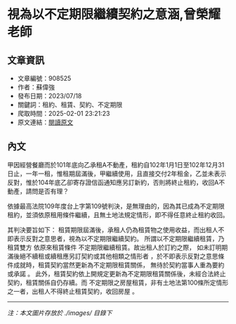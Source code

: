 # 視為以不定期限繼續契約之意涵,曾榮耀老師

## 文章資訊
- 文章編號：908525
- 作者：蘇偉強
- 發布日期：2023/07/18
- 關鍵詞：租約、租賃、契約、不定期限
- 爬取時間：2025-02-01 23:21:23
- 原文連結：[閱讀原文](https://real-estate.get.com.tw/Columns/detail.aspx?no=908525)

## 內文


甲因經營餐廳而於101年底向乙承租A不動產，租約自102年1月1日至102年12月31日止，一年一租，惟租期屆滿後，甲繼續使用，且直接交付2年租金，乙並未表示反對，惟於104年底乙卻寄存證信函通知應另訂新約，否則將終止租約，收回A不動產，請問是否有理？


依據最高法院109年度台上字第109號判決，是無理由的，因為其已成為不定期限租約，並須依原租用條件繼續，且無土地法規定情形，即不得任意終止租約收回。


其判決要旨如下：
租賃期限屆滿後，承租人仍為租賃物之使用收益，而出租人不即表示反對之意思者，視為以不定期限繼續契約。
所謂以不定期限繼續租賃，乃租賃雙方
依原來租賃條件
不定期限繼續租賃。故出租人於訂約之際，
如未訂明期滿後絕不續租或續租應另訂契約或其他相類之情形者
，於不即表示反對之意思條件成就時，租賃契約當然更新為不定期限租賃關係，
無待於契約當事人重為要約或承諾
。
此外，租賃契約依上開規定更新為不定期限租賃關係後，未經合法終止契約，租賃關係自仍存續。而
不定期限之房屋租賃，非有土地法第100條所定情形之一者，出租人不得終止租賃契約，收回房屋
。

---
*注：本文圖片存放於 ./images/ 目錄下*
